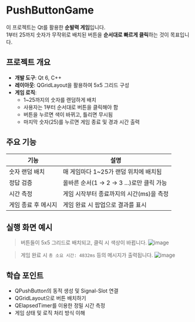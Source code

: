 # PushButtonGame

이 프로젝트는 Qt를 활용한 **순발력 게임**입니다.  
1부터 25까지 숫자가 무작위로 배치된 버튼을 **순서대로 빠르게 클릭**하는 것이 목표입니다.



## 프로젝트 개요

- **개발 도구**: Qt 6, C++
- **레이아웃**: QGridLayout을 활용하여 5x5 그리드 구성
- **게임 로직**: 
  - 1~25까지의 숫자를 랜덤하게 배치
  - 사용자는 1부터 순서대로 버튼을 클릭해야 함
  - 버튼을 누르면 색이 바뀌고, 틀리면 무시됨
  - 마지막 숫자(25)를 누르면 게임 종료 및 경과 시간 출력



## 주요 기능

| 기능 | 설명 |
|------|------|
| 숫자 랜덤 배치 | 매 게임마다 1~25가 랜덤 위치에 배치됨 |
| 정답 검증 | 올바른 순서(1 → 2 → 3 ...)로만 클릭 가능 |
| 시간 측정 | 게임 시작부터 종료까지의 시간(ms)을 측정 |
| 게임 종료 후 메시지 | 게임 완료 시 팝업으로 결과를 표시 |



## 실행 화면 예시
> 버튼들이 5x5 그리드로 배치되고, 클릭 시 색상이 바뀝니다.
![image](https://github.com/user-attachments/assets/b3f91c03-32b0-4e3e-aad1-c9128f600aa0)
  
> 게임 완료 시 `총 소요 시간: 4832ms` 등의 메시지가 출력됩니다.
![image](https://github.com/user-attachments/assets/acca4fd0-e3ed-46dc-ae1e-b0f02ccb5188)



## 학습 포인트

- QPushButton의 동적 생성 및 Signal-Slot 연결
- QGridLayout으로 버튼 배치하기
- QElapsedTimer를 이용한 정밀 시간 측정
- 게임 상태 및 로직 처리 방식 이해
